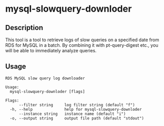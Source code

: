 # mysql-slowquery-downloder

## Description

This tool is a tool to retrieve logs of slow queries on a specified date from RDS for MySQL in a batch. By combining it with pt-query-digest etc., you will be able to immediately analyze queries.

## Usage

```
RDS MySQL slow query log downloader

Usage:
  mysql-slowquery-downloder [flags]

Flags:
      --filter string     log filter string (default "f")
  -h, --help              help for mysql-slowquery-downloder
      --instance string   instance name (default "i")
  -o, --output string     output file path (default "stdout")
```

